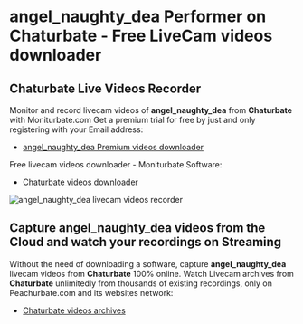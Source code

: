 # angel_naughty_dea Performer on Chaturbate - Free LiveCam videos downloader

## Chaturbate Live Videos Recorder

Monitor and record livecam videos of **angel_naughty_dea** from **Chaturbate** with Moniturbate.com
Get a premium trial for free by just and only registering with your Email address:
* [angel_naughty_dea Premium videos downloader](https://moniturbate.com/request-demo-licence-key.html)

Free livecam videos downloader - Moniturbate Software:
* [Chaturbate videos downloader](https://moniturbate.com/moniturbate-download-software.html)

![angel_naughty_dea livecam videos recorder](https://peachurnet.com/templates/moniturbate-software.png)


## Capture angel_naughty_dea videos from the Cloud and watch your recordings on Streaming

Without the need of downloading a software, capture **angel_naughty_dea** livecam videos from **Chaturbate** 100% online.
Watch Livecam archives from **Chaturbate** unlimitedly from thousands of existing recordings, only on Peachurbate.com and its websites network:
* [Chaturbate videos archives](https://peachurnet.com/)
